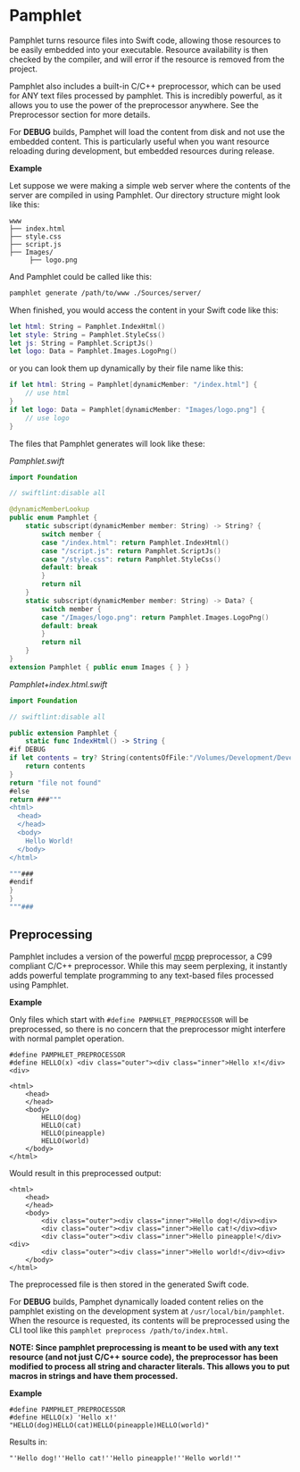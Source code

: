 # Pamphlet

Pamphlet turns resource files into Swift code, allowing those resources to be easily embedded into your executable. Resource availability is then checked by the compiler, and will error if the resource is removed from the project.

Pamphlet also includes a built-in C/C++ preprocessor, which can be used for ANY text files processed by pamphlet. This is incredibly powerful, as it allows you to use the power of the preprocessor anywhere.  See the Preprocessor section for more details.

For **DEBUG** builds, Pamphet will load the content from disk and not use the embedded content. This is particularly useful when you want resource reloading during development, but embedded resources during release.


**Example**

Let suppose we were making a simple web server where the contents of the server are compiled in using Pamphlet.  Our directory structure might look like this:

```
www  
├── index.html  
├── style.css  
├── script.js  
├── Images/  
     ├── logo.png  
```


And Pamphlet could be called like this:

```bash
pamphlet generate /path/to/www ./Sources/server/ 
```

When finished, you would access the content in your Swift code like this:

```swift
let html: String = Pamphlet.IndexHtml()
let style: String = Pamphlet.StyleCss()
let js: String = Pamphlet.ScriptJs()
let logo: Data = Pamphlet.Images.LogoPng()
```

or you can look them up dynamically by their file name like this:

```swift
if let html: String = Pamphlet[dynamicMember: "/index.html"] {
    // use html
}
if let logo: Data = Pamphlet[dynamicMember: "Images/logo.png"] {
    // use logo
}
```


The files that Pamphlet generates will look like these:

*Pamphlet.swift*

```swift
import Foundation

// swiftlint:disable all

@dynamicMemberLookup
public enum Pamphlet {
    static subscript(dynamicMember member: String) -> String? {
        switch member {
        case "/index.html": return Pamphlet.IndexHtml()
        case "/script.js": return Pamphlet.ScriptJs()
        case "/style.css": return Pamphlet.StyleCss()
        default: break
        }
        return nil
    }
    static subscript(dynamicMember member: String) -> Data? {
        switch member {
        case "/Images/logo.png": return Pamphlet.Images.LogoPng()
        default: break
        }
        return nil
    }
}
extension Pamphlet { public enum Images { } }
```

*Pamphlet+index.html.swift*

```swift
import Foundation

// swiftlint:disable all

public extension Pamphlet {
    static func IndexHtml() -> String {
#if DEBUG
if let contents = try? String(contentsOfFile:"/Volumes/Development/Development/chimerasw2/Pamphlet/meta/test/index.html") {
    return contents
}
return "file not found"
#else
return ###"""
<html>
  <head>
  </head>
  <body>
    Hello World!
  </body>
</html>

"""###
#endif
}
}
"""###
```

## Preprocessing

Pamphlet includes a version of the powerful [mcpp](http://mcpp.sourceforge.net) preprocessor, a C99 compliant C/C++ preprocessor.  While this may seem perplexing, it instantly adds powerful template programming to any text-based files processed using Pamphlet.

**Example**

Only files which start with ```#define PAMPHLET_PREPROCESSOR``` will be preprocessed, so there is no concern that the preprocessor might interfere with normal pamplet operation.

```
#define PAMPHLET_PREPROCESSOR
#define HELLO(x) <div class="outer"><div class="inner">Hello x!</div><div>

<html>
	<head>
	</head>
	<body>
		HELLO(dog)
		HELLO(cat)
		HELLO(pineapple)
		HELLO(world)
	</body>
</html>
```

Would result in this preprocessed output:

```
<html>
	<head>
	</head>
	<body>
		<div class="outer"><div class="inner">Hello dog!</div><div>
		<div class="outer"><div class="inner">Hello cat!</div><div>
		<div class="outer"><div class="inner">Hello pineapple!</div><div>
		<div class="outer"><div class="inner">Hello world!</div><div>
	</body>
</html>
```

The preprocessed file is then stored in the generated Swift code.

For **DEBUG** builds, Pamphet dynamically loaded content relies on the pamphlet existing on the development system at ```/usr/local/bin/pamphlet```.  When the resource is requested, its contents will be preprocessed using the CLI tool like this ```pamphlet preprocess /path/to/index.html```.

**NOTE: Since pamphlet preprocessing is meant to be used with any text resource (and not just C/C++ source code), the preprocessor has been modified to process all string and character literals. This allows you to put macros in strings and have them processed.**

**Example**

```
#define PAMPHLET_PREPROCESSOR
#define HELLO(x) 'Hello x!'
"HELLO(dog)HELLO(cat)HELLO(pineapple)HELLO(world)"
```

Results in:

```
"'Hello dog!''Hello cat!''Hello pineapple!''Hello world!'"
```